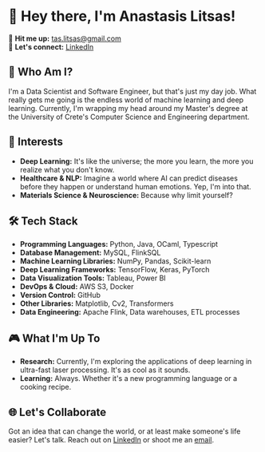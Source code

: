 # 👋 Hey there, I'm Anastasis Litsas!


📧 **Hit me up:** [tas.litsas@gmail.com](mailto:tas.litsas@gmail.com)  
🔗 **Let's connect:** [LinkedIn](https://www.linkedin.com/in/anastasislitsas/)  

## 🚀 Who Am I?

I'm a Data Scientist and Software Engineer, but that's just my day job. What really gets me going is the endless world of machine learning and deep learning. Currently, I'm wrapping my head around my Master's degree at the University of Crete's Computer Science and Engineering department.

## 🌌 Interests

- **Deep Learning:** It's like the universe; the more you learn, the more you realize what you don't know.
- **Healthcare & NLP:** Imagine a world where AI can predict diseases before they happen or understand human emotions. Yep, I'm into that.
- **Materials Science & Neuroscience:** Because why limit yourself?

## 🛠 Tech Stack

- **Programming Languages:** Python, Java, OCaml, Typescript
- **Database Management:** MySQL, FlinkSQL
- **Machine Learning Libraries:** NumPy, Pandas, Scikit-learn
- **Deep Learning Frameworks:** TensorFlow, Keras, PyTorch
- **Data Visualization Tools:** Tableau, Power BI
- **DevOps & Cloud:** AWS S3, Docker
- **Version Control:** GitHub
- **Other Libraries:** Matplotlib, Cv2, Transformers
- **Data Engineering:** Apache Flink, Data warehouses, ETL processes

## 🎮 What I'm Up To

- **Research:** Currently, I'm exploring the applications of deep learning in ultra-fast laser processing. It's as cool as it sounds.
- **Learning:** Always. Whether it's a new programming language or a cooking recipe.

## 🌐 Let's Collaborate

Got an idea that can change the world, or at least make someone's life easier? Let's talk. Reach out on [LinkedIn](https://www.linkedin.com/in/anastasislitsas/) or shoot me an [email](mailto:tas.litsas@gmail.com).
